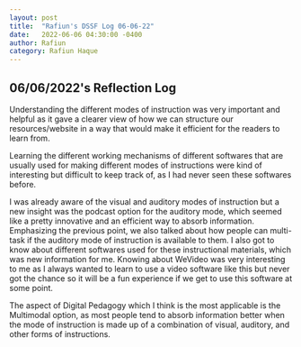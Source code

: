 ```yaml
---
layout: post
title:  "Rafiun's DSSF Log 06-06-22"
date:   2022-06-06 04:30:00 -0400
author: Rafiun
category: Rafiun Haque
---
```

## 06/06/2022's Reflection Log

Understanding the different modes of instruction was very important and helpful as it gave a clearer view of how we can structure our resources/website in a way that would make it efficient for the readers to learn from.

Learning the different working mechanisms of different softwares that are usually used for making different modes of instructions were kind of interesting but difficult to keep track of, as I had never seen these softwares before.

I was already aware of the visual and auditory modes of instruction but a new insight was the podcast option for the auditory mode, which seemed like a pretty innovative and an efficient way to absorb information. Emphasizing the previous point, we also talked about how people can multi-task if the auditory mode of instruction is available to them. I also got to know about different softwares used for these instructional materials, which was new information for me. Knowing about WeVideo was very interesting to me as I always wanted to learn to use a video software like this but never got the chance so it will be a fun experience if we get to use this software at some point.

The aspect of Digital Pedagogy which I think is the most applicable is the Multimodal option, as most people tend to absorb information better when the mode of instruction is made up of a combination of visual, auditory, and other forms of instructions.



